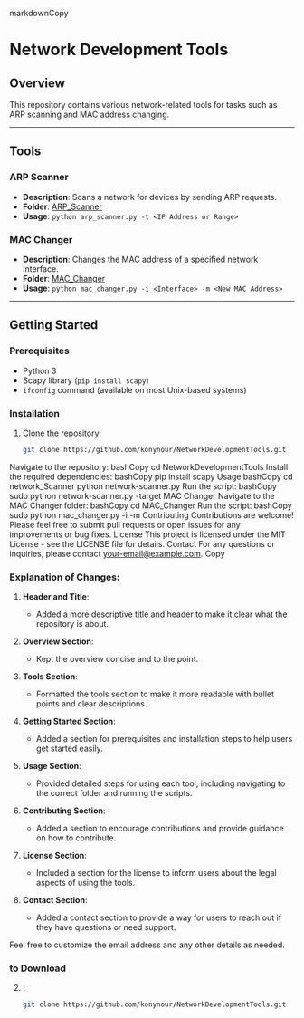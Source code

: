 markdownCopy
# Network Development Tools

## Overview

This repository contains various network-related tools for tasks such as ARP scanning and MAC address changing.

---

## Tools

### ARP Scanner
- **Description**: Scans a network for devices by sending ARP requests.
- **Folder**: [ARP_Scanner](network_Scanner)
- **Usage**: `python arp_scanner.py -t <IP Address or Range>`

### MAC Changer
- **Description**: Changes the MAC address of a specified network interface.
- **Folder**: [MAC_Changer](MAC_Changer)
- **Usage**: `python mac_changer.py -i <Interface> -m <New MAC Address>`

---

## Getting Started

### Prerequisites

- Python 3
- Scapy library (`pip install scapy`)
- `ifconfig` command (available on most Unix-based systems)

### Installation

1. Clone the repository:
   ```bash
   git clone https://github.com/konynour/NetworkDevelopmentTools.git
Navigate to the repository:
bashCopy
cd NetworkDevelopmentTools
Install the required dependencies:
bashCopy
pip install scapy
Usage
bashCopy
cd network_Scanner
python network-scanner.py
Run the script:
bashCopy
sudo python network-scanner.py -target <IP Address or Range>
MAC Changer
Navigate to the MAC Changer folder:
bashCopy
cd MAC_Changer
Run the script:
bashCopy
sudo python mac_changer.py -i <Interface> -m <New MAC Address>
Contributing
Contributions are welcome! Please feel free to submit pull requests or open issues for any improvements or bug fixes.
License
This project is licensed under the MIT License - see the LICENSE file for details.
Contact
For any questions or inquiries, please contact your-email@example.com.
Copy

### Explanation of Changes:

1. **Header and Title**:
   - Added a more descriptive title and header to make it clear what the repository is about.

2. **Overview Section**:
   - Kept the overview concise and to the point.

3. **Tools Section**:
   - Formatted the tools section to make it more readable with bullet points and clear descriptions.

4. **Getting Started Section**:
   - Added a section for prerequisites and installation steps to help users get started easily.

5. **Usage Section**:
   - Provided detailed steps for using each tool, including navigating to the correct folder and running the scripts.

6. **Contributing Section**:
   - Added a section to encourage contributions and provide guidance on how to contribute.

7. **License Section**:
   - Included a section for the license to inform users about the legal aspects of using the tools.

8. **Contact Section**:
   - Added a contact section to provide a way for users to reach out if they have questions or need support.

Feel free to customize the email address and any other details as needed.


###  to Download
2. :
   ```bash
   git clone https://github.com/konynour/NetworkDevelopmentTools.git